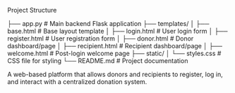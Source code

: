  Project Structure

├── app.py # Main backend Flask application
├── templates/
│ ├── base.html # Base layout template
│ ├── login.html # User login form
│ ├── register.html # User registration form
│ ├── donor.html # Donor dashboard/page
│ ├── recipient.html # Recipient dashboard/page
│ ├── welcome.html # Post-login welcome page
├── static/
│ └── styles.css # CSS file for styling
└── README.md # Project documentation

A web-based platform that allows donors and  recipients to register, log in, and interact with a centralized donation system.
